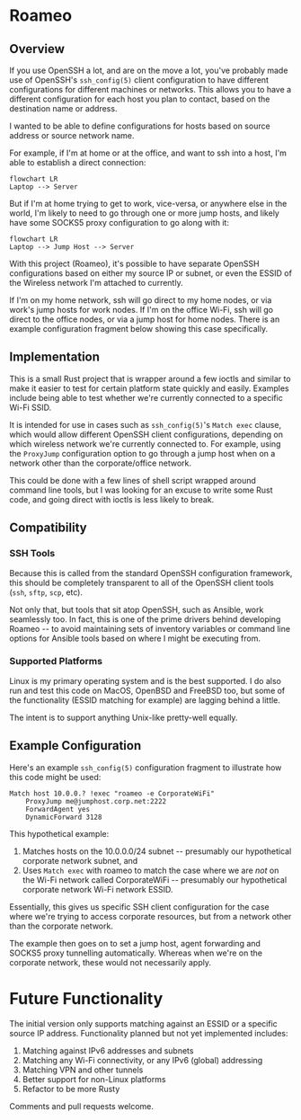 # Roameo

## Overview

If you use OpenSSH a lot, and are on the move a lot, you've probably made use of OpenSSH's `ssh_config(5)` client configuration to have different configurations for different machines or networks. This allows you to have a different configuration for each host you plan to contact, based on the destination name or address.

I wanted to be able to define configurations for hosts based on source address or source network name.

For example, if I'm at home or at the office, and want to ssh into a host, I'm able to establish a direct connection:

```mermaid
flowchart LR
Laptop --> Server
```

But if I'm at home trying to get to work, vice-versa, or anywhere else in the world, I'm likely to need to go through one or more jump hosts, and likely have some SOCKS5 proxy configuration to go along with it:

```mermaid
flowchart LR
Laptop --> Jump Host --> Server
```

With this project (Roameo), it's possible to have separate OpenSSH configurations based on either my source IP or subnet, or even the ESSID of the Wireless network I'm attached to currently.

If I'm on my home network, ssh will go direct to my home nodes, or via work's jump hosts for work nodes. If I'm on the office Wi-Fi, ssh will go direct to the office nodes, or via a jump host for home nodes. There is an example configuration fragment below showing this case specifically.

## Implementation

This is a small Rust project that is wrapper around a few ioctls and similar to make it
easier to test for certain platform state quickly and easily. Examples include
being able to test whether we're currently connected to a specific Wi-Fi SSID.

It is intended for use in cases such as `ssh_config(5)`'s `Match exec` clause,
which would allow different OpenSSH client configurations, depending on which
wireless network we're currently connected to. For example, using the
`ProxyJump` configuration option to go through a jump host when on a network
other than the corporate/office network.

This could be done with a few lines of shell script wrapped around command line tools, but I was looking for an excuse to write some Rust code, and going direct with ioctls is less likely to break.

## Compatibility

### SSH Tools

Because this is called from the standard OpenSSH configuration framework, this should be completely transparent to all of the OpenSSH client tools (`ssh`, `sftp`, `scp`, etc).

Not only that, but tools that sit atop OpenSSH, such as Ansible, work seamlessly too. In fact, this is one of the prime drivers behind developing Roameo -- to avoid maintaining sets of inventory variables or command line options for Ansible tools based on where I might be executing from.

### Supported Platforms

Linux is my primary operating system and is the best supported. I do also run and test this code on MacOS, OpenBSD and FreeBSD too, but some of the functionality (ESSID matching for example) are lagging behind a little.

The intent is to support anything Unix-like pretty-well equally.

## Example Configuration

Here's an example `ssh_config(5)` configuration fragment to illustrate how this code might be used:

```
Match host 10.0.0.? !exec "roameo -e CorporateWiFi"
    ProxyJump me@jumphost.corp.net:2222
    ForwardAgent yes
    DynamicForward 3128
```

This hypothetical example:
1. Matches hosts on the 10.0.0.0/24 subnet -- presumably our hypothetical corporate network subnet, and
2. Uses `Match exec` with roameo to match the case where we are *not* on the Wi-Fi network called CorporateWiFi -- presumably our hypothetical corporate network Wi-Fi network ESSID.

Essentially, this gives us specific SSH client configuration for the case where we're trying to access corporate resources, but from a network other than the corporate network.

The example then goes on to set a jump host, agent forwarding and SOCKS5 proxy tunnelling automatically. Whereas when we're on the corporate network, these would not necessarily apply.


# Future Functionality

The initial version only supports matching against an ESSID or a specific source IP address. Functionality planned but not yet implemented includes:

1. Matching against IPv6 addresses and subnets
2. Matching any Wi-Fi connectivity, or any IPv6 (global) addressing
3. Matching VPN and other tunnels
4. Better support for non-Linux platforms
5. Refactor to be more Rusty

Comments and pull requests welcome.

